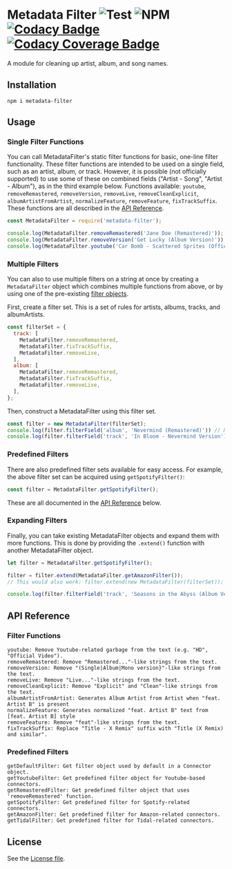 # Metadata Filter ![Test][WorkflowBadge] ![NPM][NpmBadge] [![Codacy Badge][CodacyBadge]][Codacy] [![Codacy Coverage Badge][CodacyCoverageBadge]][Codacy]

A module for cleaning up artist, album, and song names.

## Installation
```
npm i metadata-filter
```

## Usage

### Single Filter Functions
You can call MetadataFilter's static filter functions for basic, one-line filter functionality. These filter functions are intended to be used on a single field, such as an artist, album, or track. However, it is possible (not officially supported) to use some of these on combined fields ("Artist - Song", "Artist - Album"), as in the third example below.
Functions available: `youtube`, `removeRemastered`, `removeVersion`, `removeLive`, `removeCleanExplicit`, `albumArtistFromArtist`, `normalizeFeature`, `removeFeature`, `fixTrackSuffix`. These functions are all described in the [API Reference](#api-reference).

```javascript
const MetadataFilter = require('metadata-filter');

console.log(MetadataFilter.removeRemastered('Jane Doe (Remastered)')); // Jane Doe
console.log(MetadataFilter.removeVersion('Get Lucky (Album Version)')); // Get Lucky
console.log(MetadataFilter.youtube('Car Bomb - Scattered Sprites (Official Music Video)')); // Car Bomb - Scattered Sprites
```

### Multiple Filters
You can also to use multiple filters on a string at once by creating a `MetadataFilter` object which combines multiple functions from above, or by using one of the pre-existing [filter objects](#predefined-filter-sets).

First, create a filter set. This is a set of rules for artists, albums, tracks, and albumArtists.
```javascript
const filterSet = {
  track: [
    MetadataFilter.removeRemastered,
    MetadataFilter.fixTrackSuffix,
    MetadataFilter.removeLive,
  ],
  album: [
    MetadataFilter.removeRemastered,
    MetadataFilter.fixTrackSuffix,
    MetadataFilter.removeLive,
  ],
};
```

Then, construct a MetadataFilter using this filter set.
```javascript
const filter = new MetadataFilter(filterSet);
console.log(filter.filterField('album', 'Nevermind (Remastered)')) // Nevermind
console.log(filter.filterField('track', 'In Bloom - Nevermind Version')) // In Bloom
```

### Predefined Filters
There are also predefined filter sets available for easy access. For example, the above filter set can be acquired using `getSpotifyFilter()`:

```javascript
const filter = MetadataFilter.getSpotifyFilter();
```

These are all documented in the [API Reference](#filter-functions) below.

### Expanding Filters
Finally, you can take existing MetadataFilter objects and expand them with more functions. This is done by providing the `.extend()` function with another MetadataFilter object.

```javascript
let filter = MetadataFilter.getSpotifyFilter();

filter = filter.extend(MetadataFilter.getAmazonFilter());
// This would also work: filter.extend(new MetadataFilter(filterSet));

console.log(filter.filterField('track', 'Seasons in the Abyss (Album Version)')); // Seasons in the Abyss

```

## API Reference

### Filter Functions
```
youtube: Remove Youtube-related garbage from the text (e.g. "HD", "Official Video").
removeRemastered: Remove "Remastered..."-like strings from the text.
removeVersion: Remove "(Single|Album|Mono version}"-like strings from the text.
removeLive: Remove "Live..."-like strings from the text.
removeCleanExplicit: Remove "Explicit" and "Clean"-like strings from the text.
albumArtistFromArtist: Generates Album Artist from Artist when "feat. Artist B" is present
normalizeFeature: Generates normalized "feat. Artist B" text from [feat. Artist B] style
removeFeature: Remove "feat"-like strings from the text.
fixTrackSuffix: Replace "Title - X Remix" suffix with "Title (X Remix) and similar".
```

### Predefined Filters
```
getDefaultFilter: Get filter object used by default in a Connector object.
getYoutubeFilter: Get predefined filter object for Youtube-based connectors.
getRemasteredFilter: Get predefined filter object that uses 'removeRemastered' function.
getSpotifyFilter: Get predefined filter for Spotify-related connectors.
getAmazonFilter: Get predefined filter for Amazon-related connectors.
getTidalFilter: Get predefined filter for Tidal-related connectors.
```

## License
See the [License file](LICENSE.md).



<!-- Badges -->
[WorkflowBadge]: https://github.com/web-scrobbler/metadata-filter/workflows/Test/badge.svg
[NpmBadge]: https://img.shields.io/npm/v/metadata-filter
[CodacyBadge]: https://api.codacy.com/project/badge/Grade/100b50dc21664ce6bc591c28b73d6892
[CodacyCoverageBadge]: https://api.codacy.com/project/badge/Coverage/100b50dc21664ce6bc591c28b73d6892

<!-- Related pages -->
[Codacy]: https://app.codacy.com/gh/web-scrobbler/metadata-filter/dashboard
